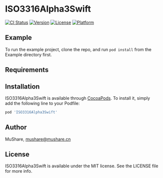 # ISO3316Alpha3Swift

[![CI Status](https://img.shields.io/travis/lm2343635/ISO3316Alpha3Swift.svg?style=flat)](https://travis-ci.org/lm2343635/ISO3316Alpha3Swift)
[![Version](https://img.shields.io/cocoapods/v/ISO3316Alpha3Swift.svg?style=flat)](https://cocoapods.org/pods/ISO3316Alpha3Swift)
[![License](https://img.shields.io/cocoapods/l/ISO3316Alpha3Swift.svg?style=flat)](https://cocoapods.org/pods/ISO3316Alpha3Swift)
[![Platform](https://img.shields.io/cocoapods/p/ISO3316Alpha3Swift.svg?style=flat)](https://cocoapods.org/pods/ISO3316Alpha3Swift)

## Example

To run the example project, clone the repo, and run `pod install` from the Example directory first.

## Requirements

## Installation

ISO3316Alpha3Swift is available through [CocoaPods](https://cocoapods.org). To install
it, simply add the following line to your Podfile:

```ruby
pod 'ISO3316Alpha3Swift'
```

## Author

MuShare, mushare@mushare.cn

## License

ISO3316Alpha3Swift is available under the MIT license. See the LICENSE file for more info.
